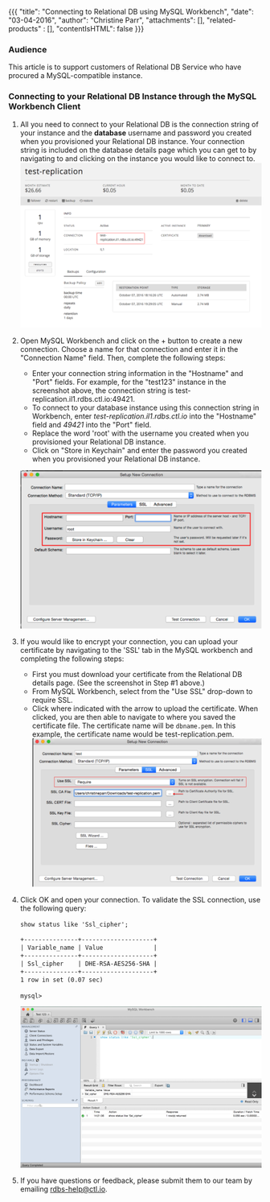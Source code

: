 {{{
  "title": "Connecting to Relational DB using MySQL Workbench",
  "date": "03-04-2016",
  "author": "Christine Parr",
  "attachments": [],
  "related-products" : [],
  "contentIsHTML": false
}}}

### Audience
This article is to support customers of Relational DB Service who have procured a MySQL-compatible instance.

### Connecting to your Relational DB Instance through the MySQL Workbench Client

1. All you need to connect to your Relational DB is the connection string of your instance and the **database** username and password you created when you provisioned your Relational DB instance. Your connection string is included on the database details page which you can get to by navigating to and clicking on the instance you would like to connect to.
![Connection](../images/rdbs-connection-string.png)

2. Open MySQL Workbench and click on the + button to create a new connection. Choose a name for that connection and enter it in the "Connection Name" field. Then, complete the following steps:
   * Enter your connection string information in the "Hostname" and "Port" fields. For example, for the "test123" instance in the screenshot above, the connection string is test-replication.il1.rdbs.ctl.io:49421.
   * To connect to your database instance using this connection string in Workbench, enter *test-replication.il1.rdbs.ctl.io* into the "Hostname" field and *49421* into the "Port" field.
   * Replace the word 'root' with the username you created when you provisioned your Relational DB instance.
   * Click on "Store in Keychain" and enter the password you created when you provisioned your Relational DB instance.
   <p>

   ![Workbench](../images/rdbs-workbench.png)<p>

3. If you would like to encrypt your connection, you can upload your certificate by navigating to the 'SSL' tab in the MySQL workbench and completing the following steps:
   * First you must download your certificate from the Relational DB details page. (See the screenshot in Step #1 above.)
   * From MySQL Workbench, select from the "Use SSL" drop-down to require SSL.
   * Click where indicated with the arrow to upload the certificate. When clicked, you are then able to navigate to where you saved the certificate file. The certificate name will be `dbname.pem`. In this example, the certificate name would be test-replication.pem.
   ![WorkbenchSSL](../images/rdbs-workbench-ssl-cert.png)

4. Click OK and open your connection. To validate the SSL connection, use the following query:

   `show status like 'Ssl_cipher';`

   ```
   +---------------+--------------------+
   | Variable_name | Value              |
   +---------------+--------------------+
   | Ssl_cipher    | DHE-RSA-AES256-SHA |
   +---------------+--------------------+
   1 row in set (0.07 sec)

   mysql>
   ```
   ![SSL](../images/rdbs-ssl-query.png)

5. If you have questions or feedback, please submit them to our team by emailing <a href="mailto:rdbs-help@ctl.io">rdbs-help@ctl.io</a>.
